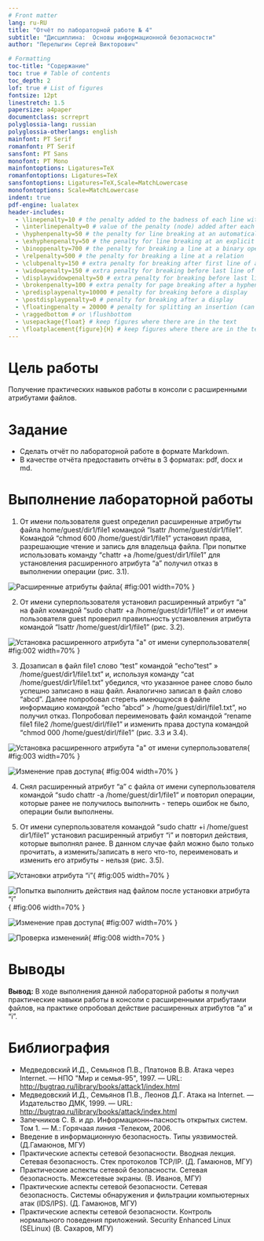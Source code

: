 ```yaml
---
# Front matter
lang: ru-RU
title: "Отчёт по лабораторной работе № 4"
subtitle: "Дисциплина:	Основы информационной безопасности"
author: "Перелыгин Сергей Викторович"

# Formatting
toc-title: "Содержание"
toc: true # Table of contents
toc_depth: 2
lof: true # List of figures
fontsize: 12pt
linestretch: 1.5
papersize: a4paper
documentclass: scrreprt
polyglossia-lang: russian
polyglossia-otherlangs: english
mainfont: PT Serif
romanfont: PT Serif
sansfont: PT Sans
monofont: PT Mono
mainfontoptions: Ligatures=TeX
romanfontoptions: Ligatures=TeX
sansfontoptions: Ligatures=TeX,Scale=MatchLowercase
monofontoptions: Scale=MatchLowercase
indent: true
pdf-engine: lualatex
header-includes:
  - \linepenalty=10 # the penalty added to the badness of each line within a paragraph (no associated penalty node) Increasing the value makes tex try to have fewer lines in the paragraph.
  - \interlinepenalty=0 # value of the penalty (node) added after each line of a paragraph.
  - \hyphenpenalty=50 # the penalty for line breaking at an automatically inserted hyphen
  - \exhyphenpenalty=50 # the penalty for line breaking at an explicit hyphen
  - \binoppenalty=700 # the penalty for breaking a line at a binary operator
  - \relpenalty=500 # the penalty for breaking a line at a relation
  - \clubpenalty=150 # extra penalty for breaking after first line of a paragraph
  - \widowpenalty=150 # extra penalty for breaking before last line of a paragraph
  - \displaywidowpenalty=50 # extra penalty for breaking before last line before a display math
  - \brokenpenalty=100 # extra penalty for page breaking after a hyphenated line
  - \predisplaypenalty=10000 # penalty for breaking before a display
  - \postdisplaypenalty=0 # penalty for breaking after a display
  - \floatingpenalty = 20000 # penalty for splitting an insertion (can only be split footnote in standard LaTeX)
  - \raggedbottom # or \flushbottom
  - \usepackage{float} # keep figures where there are in the text
  - \floatplacement{figure}{H} # keep figures where there are in the text
---
```


# Цель работы

Получение практических навыков работы в консоли с расширенными атрибутами файлов.


# Задание

- Сделать отчёт по лабораторной работе в формате Markdown.
- В качестве отчёта предоставить отчёты в 3 форматах: pdf, docx и md.


# Выполнение лабораторной работы

1. От имени пользователя guest определил расширенные атрибуты файла home/guest/dir1/file1 командой “lsattr /home/guest/dir1/file1”. Командой “chmod 600 /home/guest/dir1/file1” установил права, разрешающие чтение и запись для владельца файла. При попытке использовать команду “chattr +a /home/guest/dir1/file1” для установления расширенного атрибута “a” получил отказ в выполнении операции (рис. 3.1).

![Расширенные атрибуты файла](images/1.png){ #fig:001 width=70% }

2. От имени суперпользователя установил расширенный атрибут “a” на
файл командой “sudo chattr +a /home/guest/dir1/file1” и от имени пользователя guest проверил правильность установления атрибута командой “lsattr /home/guest/dir1/file1” (рис. 3.2).

![Установка расширенного атрибута "а" от имени суперпользователя](images/2.png){ #fig:002 width=70% }

3. Дозаписал в файл file1 слово “test” командой “echo”test” » /home/guest/dir1/file1.txt” и, используя команду “cat /home/guest/dir1/file1.txt” убедился, что указанное ранее слово было успешно записано в наш файл. Аналогично записал в файл слово “abcd”. Далее попробовал стереть имеющуюся в файле информацию командой “echo ”abcd” > /home/guest/dirl/file1.txt”, но получил отказ. Попробовал переименовать файл командой “rename file1 file2 /home/guest/dirl/file1” и изменить права доступа командой “chmod 000 /home/guest/dirl/file1” (рис. 3.3 и 3.4).

![Установка расширенного атрибута "а" от имени суперпользователя](images/3.png){ #fig:003 width=70% }

![Изменение прав доступа](images/4.png){ #fig:004 width=70% }

4. Снял расширенный атрибут “a” с файла от имени суперпользователя командой “sudo chattr -a /home/guest/dir1/file1” и повторил операции, которые ранее не получилось выполнить - теперь ошибок не было, операции были выполнены.

5. От имени суперпользователя командой “sudo chattr +i /home/guest dir1/file1” установил расширенный атрибут “i” и повторил действия, которые выполнял ранее. В данном случае файл можно было только прочитать, а изменить/записать в него что-то, переименовать и изменить его атрибуты - нельзя (рис. 3.5).

![Установки атрибута “i”](images/5.png){ #fig:005 width=70% }

![Попытка выполнить действия над файлом после установки атрибута “i”](images/6.png){ #fig:006 width=70% }

![Изменение прав доступа](images/7.png){ #fig:007 width=70% }

![Проверка изменений](images/8.png){ #fig:008 width=70% }


# Выводы
**Вывод:** 
В ходе выполнения данной лабораторной работы я получил практические навыки работы в консоли с расширенными атрибутами файлов, на практике
опробовал действие расширенных атрибутов “a” и “i”.


# Библиография

* Медведовский И.Д., Семьянов П.В., Платонов В.В. Атака через Internet. — НПО "Мир и семья-95",  1997. — URL: http://bugtraq.ru/library/books/attack1/index.html
* Медведовский И.Д., Семьянов П.В., Леонов Д.Г.  Атака на Internet. — Издательство ДМК, 1999. — URL: http://bugtraq.ru/library/books/attack/index.html
* Запечников С. В. и др. Информационн~пасность открытых систем. Том 1. — М.: Горячаая линия -Телеком, 2006.
* Введение в информационную безопасность. Типы уязвимостей. (Д.Гамаюнов, МГУ)
* Практические аспекты сетевой безопасности. Вводная лекция. Сетевая безопасность. Стек протоколов TCP/IP. (Д. Гамаюнов, МГУ)
* Практические аспекты сетевой безопасности. Сетевая безопасность. Межсетевые экраны. (В. Иванов, МГУ)
* Практические аспекты сетевой безопасности. Сетевая безопасность. Системы обнаружения и фильтрации компьютерных атак (IDS/IPS). (Д. Гамаюнов, МГУ)
* Практические аспекты сетевой безопасности. Контроль нормального поведения приложений. Security Enhanced Linux (SELinux) (В. Сахаров, МГУ)









